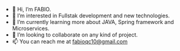 - 👋 Hi, I’m FABIO.
- 👀 I’m interested in Fullstak development and new technologies.
- 🌱 I’m currently learning more about JAVA, Spring framework and Microservices.
- 💞️ I’m looking to collaborate on any kind of project.
- 📫 You can reach me at fabioqc10@gmail.com

<!---
fabqc10/fabqc10 is a ✨ special ✨ repository because its `README.md` (this file) appears on your GitHub profile.
You can click the Preview link to take a look at your changes.
--->
